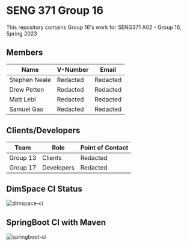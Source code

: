 # SENG 371 Group 16

This repository contains Group 16's work for SENG371 A02 - Group 16, Spring 2023

## Members

| Name             | V-Number    | Email    |
| ---              | ---         | ---      |
| Stephen Neale    | Redacted    | Redacted |
| Drew Petten      | Redacted    | Redacted |
| Matt Lebl        | Redacted    | Redacted |
| Samuel Gao       | Redacted    | Redacted |

## Clients/Developers

| Team       | Role        | Point of Contact |
| ---        | ---         | ---              |
| Group 13   | Clients     | Redacted         |
| Group 17   | Developers  | Redacted         |

## DimSpace CI Status

![dimspace-ci](https://github.com/stephenneale/seng371-group16/actions/workflows/dimspace.yml/badge.svg)

## SpringBoot CI with Maven

![springboot-ci](https://github.com/stephenneale/seng371-group16/actions/workflows/springboot.yml/badge.svg)
